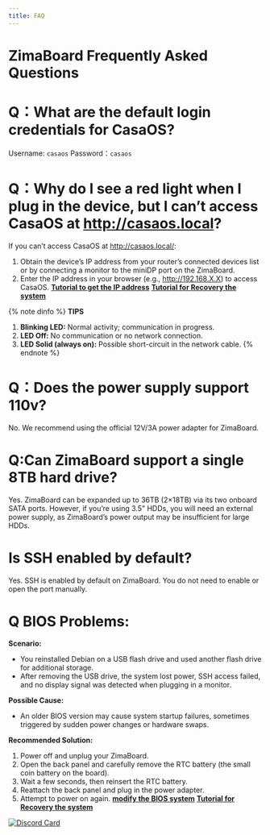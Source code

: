 ```yaml
---
title: FAQ
---
```

# ZimaBoard Frequently Asked Questions

# Q：What are the default login credentials for CasaOS?

Username: `casaos`
Password：`casaos`


# Q：Why do I see a red light when I plug in the device, but I can’t access CasaOS at http://casaos.local?

If you can’t access CasaOS at http://casaos.local/:
1. Obtain the device’s IP address from your router’s connected devices list or by connecting a monitor to the miniDP port on the ZimaBoard.
2. Enter the IP address in your browser (e.g., http://192.168.X.X) to access CasaOS.
[**Tutorial to get the IP address**](/faq/How-to-check-IP-address)
[**Tutorial for Recovery the system**](/faq/Restore-factory-settings) 

{% note dinfo %}
**TIPS**
1. **Blinking LED:** Normal activity; communication in progress.
2. **LED Off:** No communication or no network connection.
3. **LED Solid (always on):** Possible short-circuit in the network cable.
{% endnote %}

# Q：Does the power supply support 110v?

No. We recommend using the official 12V/3A power adapter for ZimaBoard.

# Q:Can ZimaBoard support a single 8TB hard drive?

Yes. ZimaBoard can be expanded up to 36TB (2×18TB) via its two onboard SATA ports. However, if you’re using 3.5" HDDs, you will need an external power supply, as ZimaBoard’s power output may be insufficient for large HDDs.

# Is SSH enabled by default?

Yes. SSH is enabled by default on ZimaBoard. You do not need to enable or open the port manually.

# Q BIOS Problems:

**Scenario:**
- You reinstalled Debian on a USB flash drive and used another flash drive for additional storage.
- After removing the USB drive, the system lost power, SSH access failed, and no display signal was detected when plugging in a monitor.

**Possible Cause:**
- An older BIOS version may cause system startup failures, sometimes triggered by sudden power changes or hardware swaps.

**Recommended Solution:**
1. Power off and unplug your ZimaBoard.
2. Open the back panel and carefully remove the RTC battery (the small coin battery on the board).
3. Wait a few seconds, then reinsert the RTC battery.
4. Reattach the back panel and plug in the power adapter.
5. Attempt to power on again.
 [**modify the BIOS system**](/faq/Upgrade-Motherboard-BIOS-Version)
 [**Tutorial for Recovery the system**](/faq/Restore-factory-settings) 

 [![Discord Card](https://discordapp.com/api/guilds/884667213326463016/widget.png?style=banner2)](https://discord.gg/knqAbbBbeX)

 